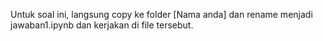 Untuk soal ini, langsung copy ke folder [Nama anda] dan rename menjadi jawaban1.ipynb dan kerjakan di file tersebut.